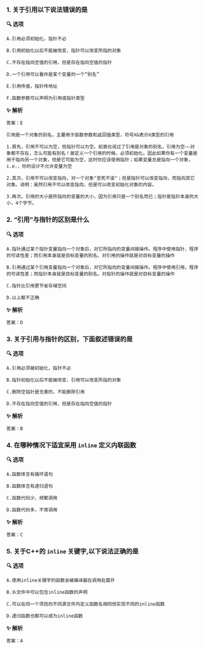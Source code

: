 ### 1. 关于引用以下说法错误的是

**🔍 选项**

```
A.引用必须初始化，指针不必

B.引用初始化以后不能被改变，指针可以改变所指的对象

C.不存在指向空值的引用，但是存在指向空值的指针

D.一个引用可以看作是某个变量的一个“别名”

E.引用传值，指针传地址

F.函数参数可以声明为引用或指针类型
```

**✨ 解析**

```
答案：E

引用是一个对象的别名，主要用于函数参数和返回值类型，符号X&表示X类型的引用

1.首先，引用不可以为空，但指针可以为空。前面也说过了引用是对象的别名，引用为空——对象都不存在，怎么可能有别名！故定义一个引用的时候，必须初始化。因此如果你有一个变量是用于指向另一个对象，但是它可能为空，这时你应该使用指针；如果变量总是指向一个对象，i.e.，你的设计不允许变量为空

2.其次，引用不可以改变指向，对一个对象"至死不渝"；但是指针可以改变指向，而指向其它对象。说明：虽然引用不可以改变指向，但是可以改变初始化对象的内容。

3.再次，引用的大小是所指向的变量的大小，因为引用只是一个别名而已；指针是指针本身的大小，4个字节。
```



### 2. “引用”与指针的区别是什么

**🔍 选项**

```
A.指针通过某个指针变量指向一个对象后，对它所指向的变量间接操作。程序中使用指针，程序的可读性差；而引用本身就是目标变量的别名，对引用的操作就是对目标变量的操作

B.引用通过某个引用变量指向一个对象后，对它所指向的变量间接操作。程序中使用引用，程序的可读性差；而指针本身就是目标变量的别名，对指针的操作就是对目标变量的操作

C.指针比引用更节省存储空间

D.以上都不正确
```

**✨ 解析**

```
答案：D
```



### 3. 关于引用与指针的区别，下面叙述错误的是

**🔍 选项**

```
A.引用必须被初始化，指针不必

B.指针初始化以后不能被改变，引用可以改变所指的对象

C.删除空指针是无害的，不能删除引用

D.不存在指向空值的引用，但是存在指向空值的指针
```

**✨ 解析**

```
答案：B
```



### 4. 在哪种情况下适宜采用 `inline` 定义内联函数

**🔍 选项**

```
A.函数体含有循环语句

B.函数体含有递归语句

C.函数代码少、频繁调用

D.函数代码多，不常调用
```

**✨ 解析**

```
答案：C
```



### 5. 关于C++的 `inline` 关键字,以下说法正确的是

**🔍 选项**

```
A.使用inline关键字的函数会被编译器在调用处展开

B.头文件中可以包含inline函数的声明

C.可以在同一个项目的不同源文件内定义函数名相同但实现不同的inline函数

D.递归函数也都可以成为inline函数
```

**✨ 解析**

```
答案：A
```

























